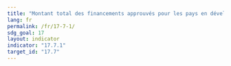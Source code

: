 ```yaml
---
title: "Montant total des financements approuvés pour les pays en développement aux fins de la promotion de la mise au point, du transfert et de la diffusion de technologies respectueuses de l’environnement"
lang: fr
permalink: /fr/17-7-1/
sdg_goal: 17
layout: indicator
indicator: "17.7.1"
target_id: "17.7"
---
```


